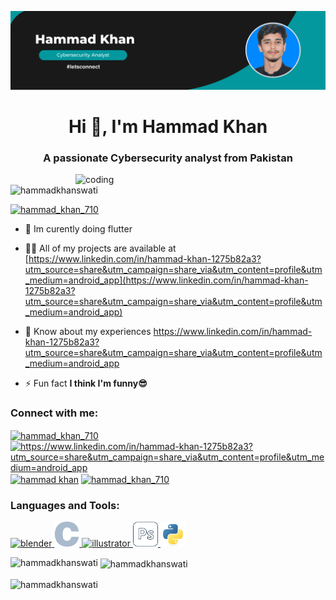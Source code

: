 ![logo](https://github.com/hammadkhanswati/hammadkhanswati/blob/main/Black%20Green%20Minimalist%20Corporate%20Personal%20Profile%20LinkedIn%20Banner.png)
<h1 align="center">Hi 👋, I'm Hammad Khan</h1>
<h3 align="center">A passionate Cybersecurity analyst from Pakistan</h3>

<img align="right" alt="coding" width="400" src="https://user-images.githubusercontent.com/55389276/140866485-8fb1c876-9a8f-4d6a-98dc-08c4981eaf70.gif">

<p align="left"> <img src="https://komarev.com/ghpvc/?username=hammadkhanswati&label=Profile%20views&color=0e75b6&style=flat" alt="hammadkhanswati" /> </p>

<p align="left"> <a href="https://twitter.com/hammad_khan_710" target="blank"><img src="https://img.shields.io/twitter/follow/hammad_khan_710?logo=twitter&style=for-the-badge" alt="hammad_khan_710" /></a> </p>

- 🌱 Im curently doing flutter 

- 👨‍💻 All of my projects are available at [https://www.linkedin.com/in/hammad-khan-1275b82a3?utm_source=share&utm_campaign=share_via&utm_content=profile&utm_medium=android_app](https://www.linkedin.com/in/hammad-khan-1275b82a3?utm_source=share&utm_campaign=share_via&utm_content=profile&utm_medium=android_app)

- 📄 Know about my experiences [https://www.linkedin.com/in/hammad-khan-1275b82a3?     utm_source=share&utm_campaign=share_via&utm_content=profile&utm_medium=android_app](https://www.linkedin.com/in/hammad-khan-1275b82a3?utm_source=share&utm_campaign=share_via&utm_content=profile&utm_medium=android_app)

- ⚡ Fun fact **I think I'm funny😎**

<h3 align="left">Connect with me:</h3>
<p align="left">
<a href="https://twitter.com/hammad_khan_710" target="blank"><img align="center" src="https://raw.githubusercontent.com/rahuldkjain/github-profile-readme-generator/master/src/images/icons/Social/twitter.svg" alt="hammad_khan_710" height="30" width="40" /></a>
<a href="https://linkedin.com/in/https://www.linkedin.com/in/hammad-khan-1275b82a3?utm_source=share&utm_campaign=share_via&utm_content=profile&utm_medium=android_app" target="blank"><img align="center" src="https://raw.githubusercontent.com/rahuldkjain/github-profile-readme-generator/master/src/images/icons/Social/linked-in-alt.svg" alt="https://www.linkedin.com/in/hammad-khan-1275b82a3?utm_source=share&utm_campaign=share_via&utm_content=profile&utm_medium=android_app" height="30" width="40" /></a>
<a href="https://fb.com/hammad khan" target="blank"><img align="center" src="https://raw.githubusercontent.com/rahuldkjain/github-profile-readme-generator/master/src/images/icons/Social/facebook.svg" alt="hammad khan" height="30" width="40" /></a>
<a href="https://instagram.com/hammad_khan_710" target="blank"><img align="center" src="https://raw.githubusercontent.com/rahuldkjain/github-profile-readme-generator/master/src/images/icons/Social/instagram.svg" alt="hammad_khan_710" height="30" width="40" /></a>
</p>

<h3 align="left">Languages and Tools:</h3>
<p align="left"> <a href="https://www.blender.org/" target="_blank" rel="noreferrer"> <img src="https://download.blender.org/branding/community/blender_community_badge_white.svg" alt="blender" width="40" height="40"/> </a> <a href="https://www.cprogramming.com/" target="_blank" rel="noreferrer"> <img src="https://raw.githubusercontent.com/devicons/devicon/master/icons/c/c-original.svg" alt="c" width="40" height="40"/> </a> <a href="https://www.adobe.com/in/products/illustrator.html" target="_blank" rel="noreferrer"> <img src="https://www.vectorlogo.zone/logos/adobe_illustrator/adobe_illustrator-icon.svg" alt="illustrator" width="40" height="40"/> </a> <a href="https://www.photoshop.com/en" target="_blank" rel="noreferrer"> <img src="https://raw.githubusercontent.com/devicons/devicon/master/icons/photoshop/photoshop-line.svg" alt="photoshop" width="40" height="40"/> </a> <a href="https://www.python.org" target="_blank" rel="noreferrer"> <img src="https://raw.githubusercontent.com/devicons/devicon/master/icons/python/python-original.svg" alt="python" width="40" height="40"/> </a> </p>

<p><img align="left" src="https://github-readme-stats.vercel.app/api/top-langs?username=hammadkhanswati&show_icons=true&locale=en&layout=compact" alt="hammadkhanswati" /></p>

<p>&nbsp;<img align="center" src="https://github-readme-stats.vercel.app/api?username=hammadkhanswati&show_icons=true&locale=en" alt="hammadkhanswati" /></p>

<p><img align="center" src="https://github-readme-streak-stats.herokuapp.com/?user=hammadkhanswati&" alt="hammadkhanswati" /></p>
